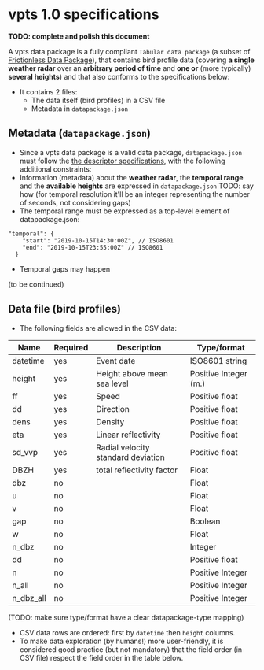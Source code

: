 # vpts 1.0 specifications

**TODO: complete and polish this document**

A vpts data package is a fully compliant `Tabular data package` 
(a subset of [Frictionless Data Package](https://frictionlessdata.io/data-package/)), that contains bird profile data 
(covering **a single weather radar** over an **arbitrary period of time** and **one or** (more typically) **several heights**)
and that also conforms to the specifications below:

- It contains 2 files: 
  - The data itself (bird profiles) in a CSV file  
  - Metadata in `datapackage.json`
  
## Metadata (`datapackage.json`)
- Since a vpts data package is a valid data package, `datapackage.json` must follow the
  [the descriptor specifications](https://dataprotocols.org/data-packages/#descriptor-datapackagejson), with the following 
  additional constraints:
- Information (metadata) about the **weather radar**, the **temporal range** and the **available heights** are expressed
  in `datapackage.json` TODO: say how (for temporal resolution it'll be an integer representing the number of seconds, not considering gaps)
- The temporal range must be expressed as a top-level element of datapackage.json:
  
```
"temporal": {
    "start": "2019-10-15T14:30:00Z", // ISO8601
    "end": "2019-10-15T23:55:00Z" // ISO8601
  }
```
- Temporal gaps may happen
  
(to be continued)
  
## Data file (bird profiles)

- The following fields are allowed in the CSV data:

| Name     	| Required 	| Description                        	| Type/format           |
|----------	|----------	|------------------------------------	|--------------------	|
| datetime 	| yes      	| Event date                         	| ISO8601 string     	|
| height   	| yes      	| Height above mean sea level        	| Positive Integer (m.) |
| ff       	| yes      	| Speed                              	| Positive float        |
| dd       	| yes      	| Direction                          	| Positive float        |
| dens     	| yes      	| Density                            	| Positive float        |
| eta      	| yes      	| Linear reflectivity                	| Positive float        |
| sd_vvp   	| yes      	| Radial velocity standard deviation 	| Positive float        |
| DBZH     	| yes      	| total reflectivity factor          	| Float              	|
| dbz      	| no       	|                                    	| Float              	|
| u        	| no       	|                                    	| Float              	|
| v        	| no       	|                                    	| Float              	|
| gap      	| no       	|                                    	| Boolean              	|
| w        	| no       	|                                    	| Float              	|
| n_dbz    	| no       	|                                    	| Integer               |
| dd        | no        |                                       | Positive float        |
| n         | no        |                                       | Positive Integer      |
| n_all     | no        |                                       | Positive Integer      |
| n_dbz_all | no        |                                       | Positive Integer      |

(TODO: make sure type/format have a clear datapackage-type mapping)

- CSV data rows are ordered: first by `datetime` then `height` columns.
- To make data exploration (by humans!) more user-friendly, it is considered good practice (but not mandatory) that the 
  field order (in CSV file) respect the field order in the table below.